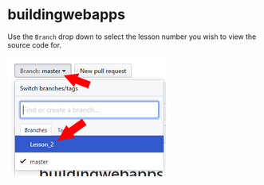 # buildingwebapps

Use the `Branch` drop down to select the lesson number you wish to view the source code for.

![Branch Selection](BranchSelection.png)
